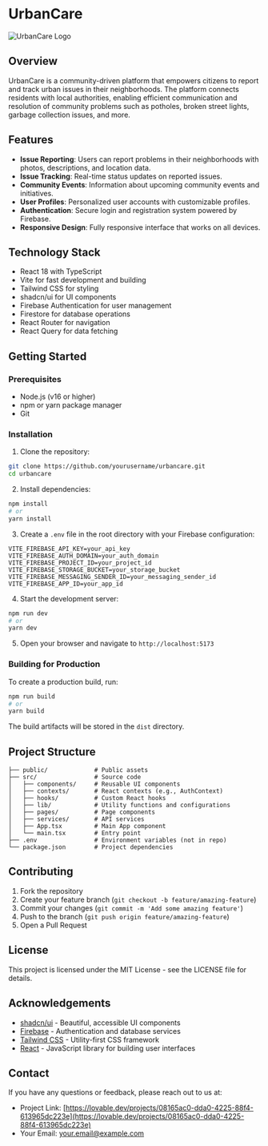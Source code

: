 
# UrbanCare

![UrbanCare Logo](public/favicon.ico)

## Overview

UrbanCare is a community-driven platform that empowers citizens to report and track urban issues in their neighborhoods. The platform connects residents with local authorities, enabling efficient communication and resolution of community problems such as potholes, broken street lights, garbage collection issues, and more.

## Features

- **Issue Reporting**: Users can report problems in their neighborhoods with photos, descriptions, and location data.
- **Issue Tracking**: Real-time status updates on reported issues.
- **Community Events**: Information about upcoming community events and initiatives.
- **User Profiles**: Personalized user accounts with customizable profiles.
- **Authentication**: Secure login and registration system powered by Firebase.
- **Responsive Design**: Fully responsive interface that works on all devices.

## Technology Stack

- React 18 with TypeScript
- Vite for fast development and building
- Tailwind CSS for styling
- shadcn/ui for UI components
- Firebase Authentication for user management
- Firestore for database operations
- React Router for navigation
- React Query for data fetching



## Getting Started

### Prerequisites

- Node.js (v16 or higher)
- npm or yarn package manager
- Git

### Installation

1. Clone the repository:
```bash
git clone https://github.com/yourusername/urbancare.git
cd urbancare
```

2. Install dependencies:
```bash
npm install
# or
yarn install
```

3. Create a `.env` file in the root directory with your Firebase configuration:
```
VITE_FIREBASE_API_KEY=your_api_key
VITE_FIREBASE_AUTH_DOMAIN=your_auth_domain
VITE_FIREBASE_PROJECT_ID=your_project_id
VITE_FIREBASE_STORAGE_BUCKET=your_storage_bucket
VITE_FIREBASE_MESSAGING_SENDER_ID=your_messaging_sender_id
VITE_FIREBASE_APP_ID=your_app_id
```

4. Start the development server:
```bash
npm run dev
# or
yarn dev
```

5. Open your browser and navigate to `http://localhost:5173`

### Building for Production

To create a production build, run:
```bash
npm run build
# or
yarn build
```

The build artifacts will be stored in the `dist` directory.

## Project Structure

```
├── public/             # Public assets
├── src/                # Source code
│   ├── components/     # Reusable UI components
│   ├── contexts/       # React contexts (e.g., AuthContext)
│   ├── hooks/          # Custom React hooks
│   ├── lib/            # Utility functions and configurations
│   ├── pages/          # Page components
│   ├── services/       # API services
│   ├── App.tsx         # Main App component
│   └── main.tsx        # Entry point
├── .env                # Environment variables (not in repo)
└── package.json        # Project dependencies
```

## Contributing

1. Fork the repository
2. Create your feature branch (`git checkout -b feature/amazing-feature`)
3. Commit your changes (`git commit -m 'Add some amazing feature'`)
4. Push to the branch (`git push origin feature/amazing-feature`)
5. Open a Pull Request

## License

This project is licensed under the MIT License - see the LICENSE file for details.

## Acknowledgements

- [shadcn/ui](https://ui.shadcn.com/) - Beautiful, accessible UI components
- [Firebase](https://firebase.google.com/) - Authentication and database services
- [Tailwind CSS](https://tailwindcss.com/) - Utility-first CSS framework
- [React](https://reactjs.org/) - JavaScript library for building user interfaces

## Contact

If you have any questions or feedback, please reach out to us at:

- Project Link: [https://lovable.dev/projects/08165ac0-dda0-4225-88f4-613965dc223e](https://lovable.dev/projects/08165ac0-dda0-4225-88f4-613965dc223e)
- Your Email: your.email@example.com
